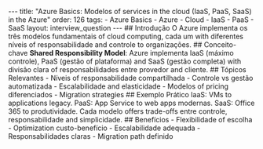 --- title: "Azure Basics: Modelos of services in the cloud (IaaS, PaaS, SaaS) in the Azure" order: 126 tags: - Azure Basics - Azure - Cloud - IaaS - PaaS - SaaS layout: interview_question --- ## Introdução O Azure implementa os três modelos fundamentais of cloud computing, cada um with diferentes níveis of responsabilidade and controle to organizações. ## Conceito-chave **Shared Responsibility Model**: Azure implementa IaaS (máximo controle), PaaS (gestão of plataforma) and SaaS (gestão completa) with divisão clara of responsabilidades entre provedor and cliente. ## Tópicos Relevantes - Níveis of responsabilidade compartilhada - Controle vs gestão automatizada - Escalabilidade and elasticidade - Modelos of pricing diferenciados - Migration strategies ## Exemplo Prático IaaS: VMs to applications legacy. PaaS: App Service to web apps modernas. SaaS: Office 365 to produtividade. Cada modelo offers trade-offs entre controle, responsabilidade and simplicidade. ## Benefícios - Flexibilidade of escolha - Optimization custo-benefício - Escalabilidade adequada - Responsabilidades claras - Migration path definido